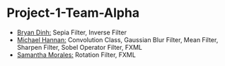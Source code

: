 # Project-1-Team-Alpha
- [Bryan Dinh:](https://github.com/bpmryandinh) Sepia Filter, Inverse Filter  
- [Michael Hannan:](https://github.com/bkmcoding) Convolution Class, Gaussian Blur Filter, Mean Filter, Sharpen Filter, Sobel Operator Filter, FXML  
- [Samantha Morales:](https://github.com/TxtrisSammi) Rotation Filter, FXML
